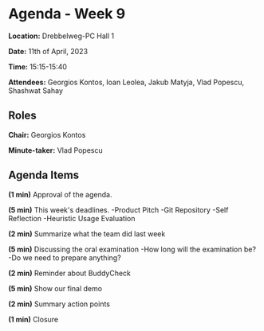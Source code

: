 # Agenda - Week 9
**Location:** Drebbelweg-PC Hall 1

**Date:** 11th of April, 2023

**Time:** 15:15-15:40

**Attendees:** Georgios Kontos, Ioan Leolea, Jakub Matyja, Vlad Popescu, Shashwat Sahay 

## Roles
**Chair:** Georgios Kontos

**Minute-taker:** Vlad Popescu

## Agenda Items

**(1 min)** Approval of the agenda.

**(5 min)** This week's deadlines.
-Product Pitch
-Git Repository
-Self Reflection
-Heuristic Usage Evaluation

**(2 min)** Summarize what the team did last week

**(5 min)** Discussing the oral examination
-How long will the examination be?
-Do we need to prepare anything?

**(2 min)** Reminder about BuddyCheck

**(5 min)** Show our final demo

**(2 min)** Summary action points

**(1 min)** Closure
